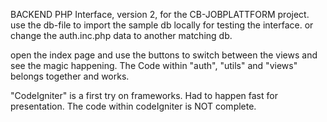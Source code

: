 BACKEND PHP Interface, version 2, for the CB-JOBPLATTFORM project. use the db-file to import the sample db locally for testing the interface. or change the auth.inc.php data to another matching db.

open the index page and use the buttons to switch between the views and see the magic happening.
The Code within "auth", "utils" and "views" belongs together and works.

"CodeIgniter" is a first try on frameworks. Had to happen fast for presentation. The code within codeIgniter is NOT complete.
